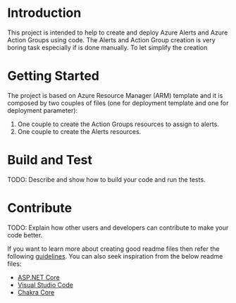 # Introduction 
This project is intended to help to create and deploy Azure Alerts and Azure Action Groups using code.
The Alerts and Action Group creation is very boring task especially if is done manually.
To let simplify the creation

# Getting Started
The project is based on Azure Resource Manager (ARM) template and it is composed by two couples of files (one for deployment template and one for deployment parameter):
1. One couple to create the Action Groups resources to assign to alerts.
2. One couple to create the Alerts resources.

# Build and Test
TODO: Describe and show how to build your code and run the tests. 

# Contribute
TODO: Explain how other users and developers can contribute to make your code better. 

If you want to learn more about creating good readme files then refer the following [guidelines](https://docs.microsoft.com/en-us/azure/devops/repos/git/create-a-readme?view=azure-devops). You can also seek inspiration from the below readme files:
- [ASP.NET Core](https://github.com/aspnet/Home)
- [Visual Studio Code](https://github.com/Microsoft/vscode)
- [Chakra Core](https://github.com/Microsoft/ChakraCore)
